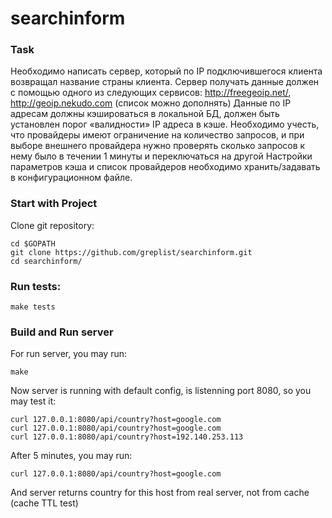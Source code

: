 # searchinform


### Task
Необходимо написать сервер, который по IP подключившегося клиента возвращал название
страны клиента. Сервер получать данные должен с помощью одного из следующих сервисов:
http://freegeoip.net/, http://geoip.nekudo.com (список можно дополнять)
Данные по IP адресам должны кэшироваться в локальной БД, должен быть установлен порог
«валидности» IP адреса в кэше.
Необходимо учесть, что провайдеры имеют ограничение на количество запросов, и при выборе
внешнего провайдера нужно проверять сколько запросов к нему было в течении 1 минуты
и переключаться на другой
Настройки параметров кэша и список провайдеров необходимо хранить/задавать в
конфигурационном файле.

### Start with Project
Clone git repository:

    cd $GOPATH
    git clone https://github.com/greplist/searchinform.git
    cd searchinform/

### Run tests:
    make tests

### Build and Run server
For run server, you may run:

    make

Now server is running with default config, is listenning port 8080, so you may test it:

    curl 127.0.0.1:8080/api/country?host=google.com
    curl 127.0.0.1:8080/api/country?host=google.com
    curl 127.0.0.1:8080/api/country?host=192.140.253.113

After 5 minutes, you may run:

    curl 127.0.0.1:8080/api/country?host=google.com

And server returns country for this host from real server, not from cache (cache TTL test)
